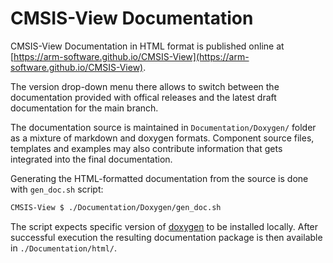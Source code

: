 # CMSIS-View Documentation

CMSIS-View Documentation in HTML format is published online at [https://arm-software.github.io/CMSIS-View](https://arm-software.github.io/CMSIS-View).

The version drop-down menu there allows to switch between the documentation provided with offical releases and the latest draft documentation for the main branch.

The documentation source is maintained in `Documentation/Doxygen/` folder as a mixture of markdown and doxygen formats. Component source files, templates and examples may also contribute information that gets integrated into the final documentation.

Generating the HTML-formatted documentation from the source is done with `gen_doc.sh` script:

```sh
CMSIS-View $ ./Documentation/Doxygen/gen_doc.sh
```

The script expects specific version of [doxygen](https://www.doxygen.nl/) to be installed locally. After successful execution the resulting documentation package is then available in `./Documentation/html/`.
